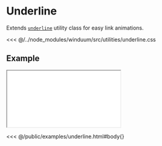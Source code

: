 # Underline

Extends [`underline`](https://tailwindcss.com/docs/text-decoration) utility class for easy link animations.

<ViewSourceGh href="https://github.com/winduum/winduum/blob/next/src/utilities/underline.css" />

<<< @/../node_modules/winduum/src/utilities/underline.css

## Example

<iframe onload="this.style.visibility = 'visible';" src="/examples/underline.html"></iframe>

<<< @/public/examples/underline.html#body{}
